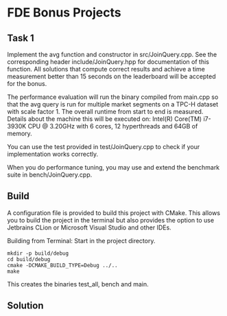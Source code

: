 # FDE Bonus Projects

## Task 1

Implement the avg function and constructor in src/JoinQuery.cpp. See the corresponding header include/JoinQuery.hpp 
for documentation of this function. All solutions that compute correct results 
and achieve a time measurement better than 15 seconds on the leaderboard will be accepted for 
the bonus.

The performance evaluation will run the binary compiled from main.cpp so that the avg query is run
for multiple market segments on a TPC-H dataset with scale factor 1. The overall runtime from start to end is measured.
Details about the machine this will be executed on: Intel(R) Core(TM) i7-3930K CPU @ 3.20GHz with 6 cores, 12 hyperthreads and 64GB of memory.

You can use the test provided in test/JoinQuery.cpp to check if your implementation works
correctly.

When you do performance tuning, you may use and extend the benchmark suite in bench/JoinQuery.cpp.

## Build
A configuration file is provided to build this project with CMake. This allows you to build the project
in the terminal but also provides the option to use Jetbrains CLion or Microsoft Visual Studio and other
IDEs.

Building from Terminal:
Start in the project directory.
```
mkdir -p build/debug
cd build/debug
cmake -DCMAKE_BUILD_TYPE=Debug ../..
make
```

This creates the binaries test_all, bench and main.

## Solution

